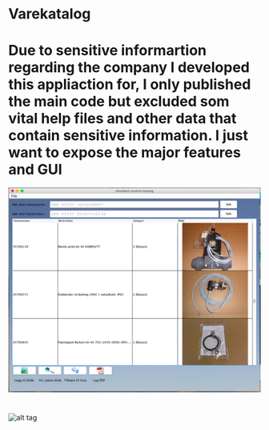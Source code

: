 # Varekatalog
# Due to sensitive informartion regarding the company I developed this appliaction for, I only published the main code but excluded som vital help files and other data that contain sensitive information. I just want to expose the major features and GUI
![alt tag](https://github.com/nicolael/Varekatalog/blob/master/Skjermbilde%202017-02-01%20kl.%2011.46.02.png)
#
![alt tag](https://github.com/nicolael/Varekatalog/blob/master/varekatalog-1.gif)


